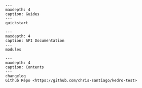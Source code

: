 ```{toctree}
---
maxdepth: 4
caption: Guides
---
quickstart
```

```{toctree}
---
maxdepth: 4
caption: API Documentation
---
modules
```


```{toctree}
---
maxdepth: 4
caption: Contents
---
changelog
Github Repo <https://github.com/chris-santiago/kedro-test>
```
